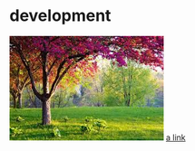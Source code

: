 # development
![image alt](https://github.com/Lathasree-4006/development/blob/5f7745eee3d073407d5968f4a0088baee82257f9/images..jpeg)
[a link](https://www.google.com/search?q=google+.com&oq=google+.com&gs_lcrp=EgZjaHJvbWUyBggAEEUYOTIMCAEQABgUGIcCGIAEMgcIAhAAGIAEMgcIAxAAGIAEMgoIBBAAGLEDGIAEMgcIBRAAGIAEMgcIBhAAGIAEMgcIBxAAGIAEMgcICBAAGIAEMgYICRBFGEDSAQk1MDY0ajBqMTWoAgiwAgHxBZ1stMsfYBJ08QWdbLTLH2ASdA&sourceid=chrome&ie=UTF-8)

